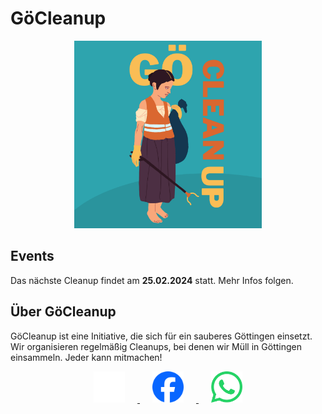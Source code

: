 # GöCleanup

<style>
    img {
        padding: 0 20px;
    }
</style>

<div style="text-align: center">
    <img src="images/logo.png" alt="GöCleanup Logo" width="300">
</div>

## Events

Das nächste Cleanup findet am <strong>25.02.2024</strong> statt. Mehr Infos folgen.

## Über GöCleanup

GöCleanup ist eine Initiative, die sich für ein sauberes Göttingen einsetzt.
Wir organisieren regelmäßig Cleanups, bei denen wir Müll in Göttingen einsammeln.
Jeder kann mitmachen!

<div style="text-align: center;">
  <a href="https://www.instagram.com/goecleanup/">
    <img
      src="images/instagram.svg"
      alt="Folge GöCleanup auf Instagram"
      width="50"
    >
  </a>
  <a href="http://facebook.com/GoeCleanup">
    <img
      src="images/facebook.png"
      alt="Folge GöCleanup auf Facebook"
      width="50"
    >
  </a>
  <a href="https://chat.whatsapp.com/Jdth7yONTKs33syspNPs4v">
    <img
      src="images/whatsapp.svg"
      alt="Folge GöCleanup auf WhatsApp"
      width="50"
  >
  </a>
</div>
